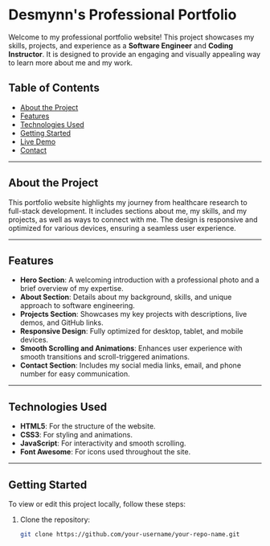 
# Desmynn's Professional Portfolio

Welcome to my professional portfolio website! This project showcases my skills, projects, and experience as a **Software Engineer** and **Coding Instructor**. It is designed to provide an engaging and visually appealing way to learn more about me and my work.

## Table of Contents

- [About the Project](#about-the-project)
- [Features](#features)
- [Technologies Used](#technologies-used)
- [Getting Started](#getting-started)
- [Live Demo](#live-demo)
- [Contact](#contact)

---

## About the Project

This portfolio website highlights my journey from healthcare research to full-stack development. It includes sections about me, my skills, and my projects, as well as ways to connect with me. The design is responsive and optimized for various devices, ensuring a seamless user experience.

---

## Features

- **Hero Section**: A welcoming introduction with a professional photo and a brief overview of my expertise.
- **About Section**: Details about my background, skills, and unique approach to software engineering.
- **Projects Section**: Showcases my key projects with descriptions, live demos, and GitHub links.
- **Responsive Design**: Fully optimized for desktop, tablet, and mobile devices.
- **Smooth Scrolling and Animations**: Enhances user experience with smooth transitions and scroll-triggered animations.
- **Contact Section**: Includes my social media links, email, and phone number for easy communication.

---

## Technologies Used

- **HTML5**: For the structure of the website.
- **CSS3**: For styling and animations.
- **JavaScript**: For interactivity and smooth scrolling.
- **Font Awesome**: For icons used throughout the site.

---

## Getting Started

To view or edit this project locally, follow these steps:

1. Clone the repository:
   ```bash
   git clone https://github.com/your-username/your-repo-name.git
   ```
